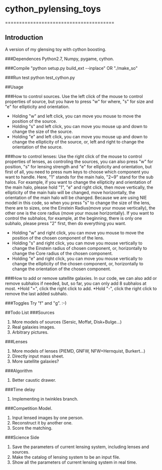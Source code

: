 # cython_pylensing_toys

=======================================
## Introduction
A version of my glensing toy with cython boosting.

###Dependences
Python2.7, Numpy, pygame, cython.

###Compile
"python setup.py build_ext --inplace" OR "./make_so"

###Run test
python test_cython.py


##Usage

###How to control sources.
Use the left click of the mouse to control properties of source, 
but you have to press "w" for where, "s" for size and "e" for ellipticity and orientation.
* Holding "w" and left click, you can move you mouse to move the position of the source.
* Holding "s" and left click, you can move you mouse up and down to change the size of the source.
* Holding "e" and left click, you can move you mouse up and down to change the ellipticity of the source, or, left and right to change the orientation of the source.

###how to control lenses: 
Use the right click of the mouse to control properties of lenses, 
as controling the sources, you can also press "w" for position, "s" for lensing strength and "e" for ellipticity and orientation, but first of all, you need to press num keys to choose which component you want to handle. Here, "1" stands for the main halo, "2~9" stand for the sub halos. For example, if you want to change the ellipticity and orientation of the main halo, please hold "1", "e" and right click, then move vertically, the ellipticity of the main halo will be changed, move horizontally, the orientation of the main halo will be changed. Because we are using NIE model in this code, so when you press "s" to change the size of the lens, there are to sizes, one the Einstein Radius(move your mouse vertically), the other one is the core radius (move your mouse horizontally). If you want to control the subhalos, for example, at the beginning, there is only one subhalo, please press "2" first, then do everything you want.

* Holding "w" and right click, you can move you mouse to move the position of the chosen component of the lens.
* Holding "s" and right click, you can move you mouse vertically to change the Einstein radius of chosen component, or, horizontally to change the Core radius of the chosen component.
* Holding "e" and right click, you can move you mouse vertically  to change the ellipticity of the chosen component, or, horizontally to change the orientation of the chosen component.

###How to add or remove satellite galaxies.
In our code, we can also add or remove subhalos if needed, but, so far, you can only add 8 subhalos at most.
*Hold "=", click the right click to add.
*Hold "-", click the right click to remove the last added subhalo.

###Toggles 
Try "f" and "g". :-)

##Todo List
###Sources
1. More models of sources (Sersic, Moffat, Disk\+Bulge...)
2. Real galaxies images.
3. Arbitrary pictures.

###Lenses
1. More models of lenses (PIEMD, GNFW, NFW\+Hernquist, Burkert...)
2. Directly input mass sheet.
3. More satellite galaxies?

###Algorithm 
1. Better caustic drawer.

###Time delay
1. Implementing in twinkles branch.

###Competition Model.
1. Input lensed images by one person.
2. Reconstruct it by another one.
3. Score the matching.


###Science Side
1. Save the parameters of current lensing system, including lenses and sources.
2. Make the catalog of lensing system to be an input file.
3. Show all the parameters of current lensing system in real time.

